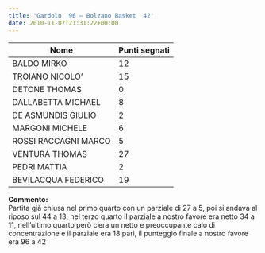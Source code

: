 ```yaml
---
title: 'Gardolo  96 – Bolzano Basket  42'
date: 2010-11-07T21:31:22+00:00
---
```

| **Nome** | **Punti segnati** |
| -------- | ----------------- |
| BALDO MIRKO | 12 |
| TROIANO NICOLO’ | 15 |
| DETONE THOMAS | 0 |
| DALLABETTA MICHAEL | 8 |
| DE ASMUNDIS GIULIO | 2 |
| MARGONI MICHELE | 6 |
| ROSSI RACCAGNI MARCO | 5 |
| VENTURA THOMAS | 27 |
| PEDRI MATTIA | 2 |
| BEVILACQUA FEDERICO | 19 |

**Commento:**  
Partita già chiusa nel primo quarto con un parziale di 27 a 5, poi si andava al riposo sul 44 a 13; nel terzo quarto il parziale a nostro favore era netto 34 a 11, nell’ultimo quarto però c’era un netto e preoccupante calo di concentrazione e il parziale era 18 pari, il punteggio finale a nostro favore era 96 a 42